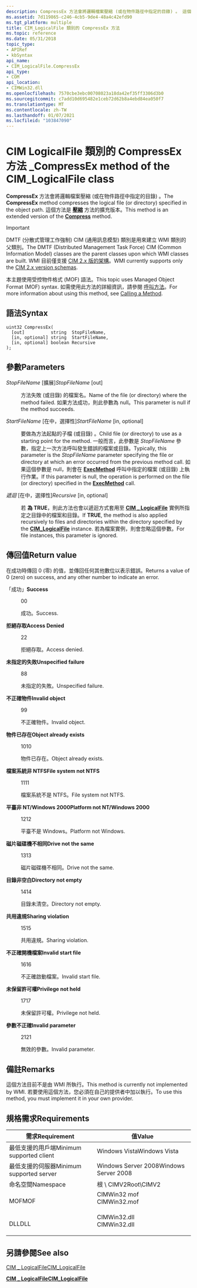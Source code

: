 ```yaml
---
description: CompressEx 方法會將邏輯檔案壓縮 (或在物件路徑中指定的目錄) 。 這個方法是壓縮方法的擴充版本。
ms.assetid: 7d119865-c246-4cb5-9de4-48a4c42efd90
ms.tgt_platform: multiple
title: CIM_LogicalFile 類別的 CompressEx 方法
ms.topic: reference
ms.date: 05/31/2018
topic_type:
- APIRef
- kbSyntax
api_name:
- CIM_LogicalFile.CompressEx
api_type:
- COM
api_location:
- CIMWin32.dll
ms.openlocfilehash: 7570cbe3ebc00708023a18da42ef35ff3306d3b0
ms.sourcegitcommit: c7add10d695482e1ceb72d62b8a4ebd84ea050f7
ms.translationtype: MT
ms.contentlocale: zh-TW
ms.lasthandoff: 01/07/2021
ms.locfileid: "103847090"
---
```

# <a name="compressex-method-of-the-cim_logicalfile-class"></a><span data-ttu-id="73289-104">CIM LogicalFile 類別的 CompressEx 方法 \_</span><span class="sxs-lookup"><span data-stu-id="73289-104">CompressEx method of the CIM\_LogicalFile class</span></span>

<span data-ttu-id="73289-105">**CompressEx** 方法會將邏輯檔案壓縮 (或在物件路徑中指定的目錄) 。</span><span class="sxs-lookup"><span data-stu-id="73289-105">The **CompressEx** method compresses the logical file (or directory) specified in the object path.</span></span> <span data-ttu-id="73289-106">這個方法是 [**壓縮**](compress-method-in-class-cim-logicalfile.md) 方法的擴充版本。</span><span class="sxs-lookup"><span data-stu-id="73289-106">This method is an extended version of the [**Compress**](compress-method-in-class-cim-logicalfile.md) method.</span></span>

> [!IMPORTANT]
> <span data-ttu-id="73289-107">DMTF (分散式管理工作強制) CIM (通用訊息模型) 類別是用來建立 WMI 類別的父類別。</span><span class="sxs-lookup"><span data-stu-id="73289-107">The DMTF (Distributed Management Task Force) CIM (Common Information Model) classes are the parent classes upon which WMI classes are built.</span></span> <span data-ttu-id="73289-108">WMI 目前僅支援 [CIM 2.x 版的架構](https://dmtf.org/standards/cim/schemas)。</span><span class="sxs-lookup"><span data-stu-id="73289-108">WMI currently supports only the [CIM 2.x version schemas](https://dmtf.org/standards/cim/schemas).</span></span>

 

<span data-ttu-id="73289-109">本主題使用受控物件格式 (MOF) 語法。</span><span class="sxs-lookup"><span data-stu-id="73289-109">This topic uses Managed Object Format (MOF) syntax.</span></span> <span data-ttu-id="73289-110">如需使用此方法的詳細資訊，請參閱 [呼叫方法](/windows/desktop/WmiSdk/calling-a-method)。</span><span class="sxs-lookup"><span data-stu-id="73289-110">For more information about using this method, see [Calling a Method](/windows/desktop/WmiSdk/calling-a-method).</span></span>

## <a name="syntax"></a><span data-ttu-id="73289-111">語法</span><span class="sxs-lookup"><span data-stu-id="73289-111">Syntax</span></span>


```mof
uint32 CompressEx(
  [out]          string  StopFileName,
  [in, optional] string  StartFileName,
  [in, optional] boolean Recursive
);
```



## <a name="parameters"></a><span data-ttu-id="73289-112">參數</span><span class="sxs-lookup"><span data-stu-id="73289-112">Parameters</span></span>

<dl> <dt>

<span data-ttu-id="73289-113">*StopFileName* \[擴展\]</span><span class="sxs-lookup"><span data-stu-id="73289-113">*StopFileName* \[out\]</span></span>
</dt> <dd>

<span data-ttu-id="73289-114">方法失敗 (或目錄) 的檔案名。</span><span class="sxs-lookup"><span data-stu-id="73289-114">Name of the file (or directory) where the method failed.</span></span> <span data-ttu-id="73289-115">如果方法成功，則此參數為 null。</span><span class="sxs-lookup"><span data-stu-id="73289-115">This parameter is null if the method succeeds.</span></span>

</dd> <dt>

<span data-ttu-id="73289-116">*StartFileName* \[在中，選擇性\]</span><span class="sxs-lookup"><span data-stu-id="73289-116">*StartFileName* \[in, optional\]</span></span>
</dt> <dd>

<span data-ttu-id="73289-117">要做為方法起點的子檔 (或目錄) 。</span><span class="sxs-lookup"><span data-stu-id="73289-117">Child file (or directory) to use as a starting point for the method.</span></span> <span data-ttu-id="73289-118">一般而言，此參數是 *StopFileName* 參數，指定上一次方法呼叫發生錯誤的檔案或目錄。</span><span class="sxs-lookup"><span data-stu-id="73289-118">Typically, this parameter is the *StopFileName* parameter specifying the file or directory at which an error occurred from the previous method call.</span></span> <span data-ttu-id="73289-119">如果這個參數是 null，則會在 [**ExecMethod**](/windows/desktop/WmiSdk/swbemservices-execmethod) 呼叫中指定的檔案 (或目錄) 上執行作業。</span><span class="sxs-lookup"><span data-stu-id="73289-119">If this parameter is null, the operation is performed on the file (or directory) specified in the [**ExecMethod**](/windows/desktop/WmiSdk/swbemservices-execmethod) call.</span></span>

</dd> <dt>

<span data-ttu-id="73289-120">*遞迴* \[在中，選擇性\]</span><span class="sxs-lookup"><span data-stu-id="73289-120">*Recursive* \[in, optional\]</span></span>
</dt> <dd>

<span data-ttu-id="73289-121">若 **為 TRUE**，則此方法也會以遞迴方式套用至 [**CIM \_ LogicalFile**](cim-logicalfile.md) 實例所指定之目錄中的檔案和目錄。</span><span class="sxs-lookup"><span data-stu-id="73289-121">If **TRUE**, the method is also applied recursively to files and directories within the directory specified by the [**CIM\_LogicalFile**](cim-logicalfile.md) instance.</span></span> <span data-ttu-id="73289-122">若為檔案實例，則會忽略這個參數。</span><span class="sxs-lookup"><span data-stu-id="73289-122">For file instances, this parameter is ignored.</span></span>

</dd> </dl>

## <a name="return-value"></a><span data-ttu-id="73289-123">傳回值</span><span class="sxs-lookup"><span data-stu-id="73289-123">Return value</span></span>

<span data-ttu-id="73289-124">在成功時傳回 0 (零) 的值，並傳回任何其他數位以表示錯誤。</span><span class="sxs-lookup"><span data-stu-id="73289-124">Returns a value of 0 (zero) on success, and any other number to indicate an error.</span></span>

<dl> <dt>

<span data-ttu-id="73289-125">「成功」</span><span class="sxs-lookup"><span data-stu-id="73289-125">**Success**</span></span>
</dt> <dd>

<span data-ttu-id="73289-126">0</span><span class="sxs-lookup"><span data-stu-id="73289-126">0</span></span>

<span data-ttu-id="73289-127">成功。</span><span class="sxs-lookup"><span data-stu-id="73289-127">Success.</span></span>

</dd> <dt>

<span data-ttu-id="73289-128">**拒絕存取**</span><span class="sxs-lookup"><span data-stu-id="73289-128">**Access Denied**</span></span>
</dt> <dd>

<span data-ttu-id="73289-129">2</span><span class="sxs-lookup"><span data-stu-id="73289-129">2</span></span>

<span data-ttu-id="73289-130">拒絕存取。</span><span class="sxs-lookup"><span data-stu-id="73289-130">Access denied.</span></span>

</dd> <dt>

<span data-ttu-id="73289-131">**未指定的失敗**</span><span class="sxs-lookup"><span data-stu-id="73289-131">**Unspecified failure**</span></span>
</dt> <dd>

<span data-ttu-id="73289-132">8</span><span class="sxs-lookup"><span data-stu-id="73289-132">8</span></span>

<span data-ttu-id="73289-133">未指定的失敗。</span><span class="sxs-lookup"><span data-stu-id="73289-133">Unspecified failure.</span></span>

</dd> <dt>

<span data-ttu-id="73289-134">**不正確物件**</span><span class="sxs-lookup"><span data-stu-id="73289-134">**Invalid object**</span></span>
</dt> <dd>

<span data-ttu-id="73289-135">9</span><span class="sxs-lookup"><span data-stu-id="73289-135">9</span></span>

<span data-ttu-id="73289-136">不正確物件。</span><span class="sxs-lookup"><span data-stu-id="73289-136">Invalid object.</span></span>

</dd> <dt>

<span data-ttu-id="73289-137">**物件已存在**</span><span class="sxs-lookup"><span data-stu-id="73289-137">**Object already exists**</span></span>
</dt> <dd>

<span data-ttu-id="73289-138">10</span><span class="sxs-lookup"><span data-stu-id="73289-138">10</span></span>

<span data-ttu-id="73289-139">物件已存在。</span><span class="sxs-lookup"><span data-stu-id="73289-139">Object already exists.</span></span>

</dd> <dt>

<span data-ttu-id="73289-140">**檔案系統非 NTFS**</span><span class="sxs-lookup"><span data-stu-id="73289-140">**File system not NTFS**</span></span>
</dt> <dd>

<span data-ttu-id="73289-141">11</span><span class="sxs-lookup"><span data-stu-id="73289-141">11</span></span>

<span data-ttu-id="73289-142">檔案系統不是 NTFS。</span><span class="sxs-lookup"><span data-stu-id="73289-142">File system not NTFS.</span></span>

</dd> <dt>

<span data-ttu-id="73289-143">**平臺非 NT/Windows 2000**</span><span class="sxs-lookup"><span data-stu-id="73289-143">**Platform not NT/Windows 2000**</span></span>
</dt> <dd>

<span data-ttu-id="73289-144">12</span><span class="sxs-lookup"><span data-stu-id="73289-144">12</span></span>

<span data-ttu-id="73289-145">平臺不是 Windows。</span><span class="sxs-lookup"><span data-stu-id="73289-145">Platform not Windows.</span></span>

</dd> <dt>

<span data-ttu-id="73289-146">**磁片磁碟機不相同**</span><span class="sxs-lookup"><span data-stu-id="73289-146">**Drive not the same**</span></span>
</dt> <dd>

<span data-ttu-id="73289-147">13</span><span class="sxs-lookup"><span data-stu-id="73289-147">13</span></span>

<span data-ttu-id="73289-148">磁片磁碟機不相同。</span><span class="sxs-lookup"><span data-stu-id="73289-148">Drive not the same.</span></span>

</dd> <dt>

<span data-ttu-id="73289-149">**目錄非空白**</span><span class="sxs-lookup"><span data-stu-id="73289-149">**Directory not empty**</span></span>
</dt> <dd>

<span data-ttu-id="73289-150">14</span><span class="sxs-lookup"><span data-stu-id="73289-150">14</span></span>

<span data-ttu-id="73289-151">目錄未清空。</span><span class="sxs-lookup"><span data-stu-id="73289-151">Directory not empty.</span></span>

</dd> <dt>

<span data-ttu-id="73289-152">**共用違規**</span><span class="sxs-lookup"><span data-stu-id="73289-152">**Sharing violation**</span></span>
</dt> <dd>

<span data-ttu-id="73289-153">15</span><span class="sxs-lookup"><span data-stu-id="73289-153">15</span></span>

<span data-ttu-id="73289-154">共用違規。</span><span class="sxs-lookup"><span data-stu-id="73289-154">Sharing violation.</span></span>

</dd> <dt>

<span data-ttu-id="73289-155">**不正確開機檔案**</span><span class="sxs-lookup"><span data-stu-id="73289-155">**Invalid start file**</span></span>
</dt> <dd>

<span data-ttu-id="73289-156">16</span><span class="sxs-lookup"><span data-stu-id="73289-156">16</span></span>

<span data-ttu-id="73289-157">不正確啟動檔案。</span><span class="sxs-lookup"><span data-stu-id="73289-157">Invalid start file.</span></span>

</dd> <dt>

<span data-ttu-id="73289-158">**未保留許可權**</span><span class="sxs-lookup"><span data-stu-id="73289-158">**Privilege not held**</span></span>
</dt> <dd>

<span data-ttu-id="73289-159">17</span><span class="sxs-lookup"><span data-stu-id="73289-159">17</span></span>

<span data-ttu-id="73289-160">未保留許可權。</span><span class="sxs-lookup"><span data-stu-id="73289-160">Privilege not held.</span></span>

</dd> <dt>

<span data-ttu-id="73289-161">**參數不正確**</span><span class="sxs-lookup"><span data-stu-id="73289-161">**Invalid parameter**</span></span>
</dt> <dd>

<span data-ttu-id="73289-162">21</span><span class="sxs-lookup"><span data-stu-id="73289-162">21</span></span>

<span data-ttu-id="73289-163">無效的參數。</span><span class="sxs-lookup"><span data-stu-id="73289-163">Invalid parameter.</span></span>

</dd> </dl>

## <a name="remarks"></a><span data-ttu-id="73289-164">備註</span><span class="sxs-lookup"><span data-stu-id="73289-164">Remarks</span></span>

<span data-ttu-id="73289-165">這個方法目前不是由 WMI 所執行。</span><span class="sxs-lookup"><span data-stu-id="73289-165">This method is currently not implemented by WMI.</span></span> <span data-ttu-id="73289-166">若要使用這個方法，您必須在自己的提供者中加以執行。</span><span class="sxs-lookup"><span data-stu-id="73289-166">To use this method, you must implement it in your own provider.</span></span>

## <a name="requirements"></a><span data-ttu-id="73289-167">規格需求</span><span class="sxs-lookup"><span data-stu-id="73289-167">Requirements</span></span>



| <span data-ttu-id="73289-168">需求</span><span class="sxs-lookup"><span data-stu-id="73289-168">Requirement</span></span> | <span data-ttu-id="73289-169">值</span><span class="sxs-lookup"><span data-stu-id="73289-169">Value</span></span> |
|-------------------------------------|-----------------------------------------------------------------------------------------|
| <span data-ttu-id="73289-170">最低支援的用戶端</span><span class="sxs-lookup"><span data-stu-id="73289-170">Minimum supported client</span></span><br/> | <span data-ttu-id="73289-171">Windows Vista</span><span class="sxs-lookup"><span data-stu-id="73289-171">Windows Vista</span></span><br/>                                                                |
| <span data-ttu-id="73289-172">最低支援的伺服器</span><span class="sxs-lookup"><span data-stu-id="73289-172">Minimum supported server</span></span><br/> | <span data-ttu-id="73289-173">Windows Server 2008</span><span class="sxs-lookup"><span data-stu-id="73289-173">Windows Server 2008</span></span><br/>                                                          |
| <span data-ttu-id="73289-174">命名空間</span><span class="sxs-lookup"><span data-stu-id="73289-174">Namespace</span></span><br/>                | <span data-ttu-id="73289-175">根 \\ CIMV2</span><span class="sxs-lookup"><span data-stu-id="73289-175">Root\\CIMV2</span></span><br/>                                                                  |
| <span data-ttu-id="73289-176">MOF</span><span class="sxs-lookup"><span data-stu-id="73289-176">MOF</span></span><br/>                      | <dl> <span data-ttu-id="73289-177"><dt>CIMWin32 mof</dt></span><span class="sxs-lookup"><span data-stu-id="73289-177"><dt>CIMWin32.mof</dt></span></span> </dl> |
| <span data-ttu-id="73289-178">DLL</span><span class="sxs-lookup"><span data-stu-id="73289-178">DLL</span></span><br/>                      | <dl> <span data-ttu-id="73289-179"><dt>CIMWin32.dll</dt></span><span class="sxs-lookup"><span data-stu-id="73289-179"><dt>CIMWin32.dll</dt></span></span> </dl> |



## <a name="see-also"></a><span data-ttu-id="73289-180">另請參閱</span><span class="sxs-lookup"><span data-stu-id="73289-180">See also</span></span>

<dl> <dt>

[<span data-ttu-id="73289-181">CIM \_ LogicalFile</span><span class="sxs-lookup"><span data-stu-id="73289-181">CIM\_LogicalFile</span></span>](compressex-method-in-class-cim-logicalfile.md)
</dt> <dt>

[<span data-ttu-id="73289-182">**CIM \_ LogicalFile**</span><span class="sxs-lookup"><span data-stu-id="73289-182">**CIM\_LogicalFile**</span></span>](cim-logicalfile.md)
</dt> </dl>

 

